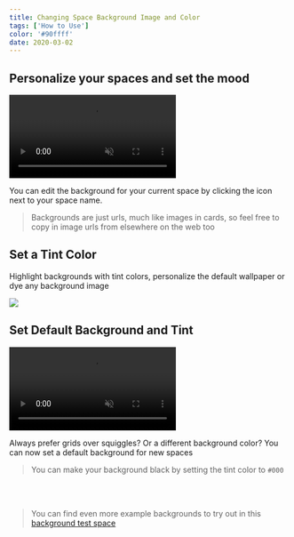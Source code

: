 ```yaml
---
title: Changing Space Background Image and Color
tags: ['How to Use']
color: '#90ffff'
date: 2020-03-02
---
```


## Personalize your spaces and set the mood

<video autoplay loop muted playsinline>
  <source src="https://kinopio-updates.us-east-1.linodeobjects.com/space-backgrounds-moved.mp4">
</video>

You can edit the background for your current space by clicking the icon next to your space name.

> Backgrounds are just urls, much like images in cards, so feel free to copy in image urls from elsewhere on the web too

## Set a Tint Color

Highlight backgrounds with tint colors, personalize the default wallpaper or dye any background image

<img src="https://kinopio-updates.us-east-1.linodeobjects.com/tint-space-backgrounds.png" />

## Set Default Background and Tint

<video autoplay loop muted playsinline>
  <source src="https://kinopio-updates.us-east-1.linodeobjects.com/set-default-background.mp4">
</video>


Always prefer grids over squiggles? Or a different background color? You can now set a default background for new spaces

> You can make your background black by setting the tint color to `#000`

<br/>
<br/>

> You can find even more example backgrounds to try out in this [background test space](https://kinopio.club/space-backgrounds-Evd_H7siYsx03PkbFsa9M)
